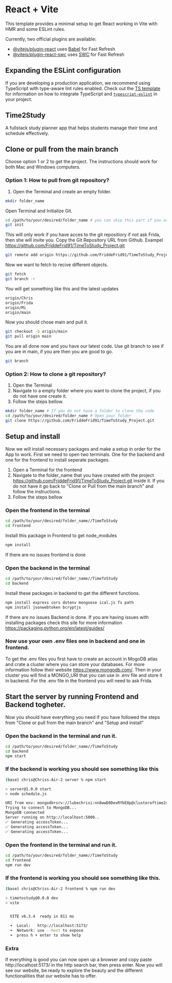 # React + Vite

This template provides a minimal setup to get React working in Vite with HMR and some ESLint rules.

Currently, two official plugins are available:

- [@vitejs/plugin-react](https://github.com/vitejs/vite-plugin-react/blob/main/packages/plugin-react) uses [Babel](https://babeljs.io/) for Fast Refresh
- [@vitejs/plugin-react-swc](https://github.com/vitejs/vite-plugin-react/blob/main/packages/plugin-react-swc) uses [SWC](https://swc.rs/) for Fast Refresh

## Expanding the ESLint configuration

If you are developing a production application, we recommend using TypeScript with type-aware lint rules enabled. Check out the [TS template](https://github.com/vitejs/vite/tree/main/packages/create-vite/template-react-ts) for information on how to integrate TypeScript and [`typescript-eslint`](https://typescript-eslint.io) in your project.

## Time2Study 
A fullstack study planner app that helps students manage their time and schedule effectively.

## Clone or pull from the main branch
Choose option 1 or 2 to get the project. The instructions should work for both Mac and Windows computers.

### Option 1: How to pull from git repository?
1. Open the Terminal and create an empty folder. 
```bash
mkdir folder_name
```

Open Terminal and Initialize Git.
```bash
cd /path/to/your/desired/folder_name # you can skip this part if you are using a folder in VScode.
git init
```
This will only work if you have acces to the git repositiory if not ask Frida, then she will invite you. Copy the Git Repository URL from Github. Exampel https://github.com/FriddeFrid91/TimeToStudy_Project.git
```bash
git remote add origin https://github.com/FriddeFrid91/TimeToStudy_Project.git
```
Now we want to fetch to recive different objects.
```bash
git fetch 
git branch -r 
```
You will get something like this and the latest updates
```bash
origin/Chris
origin/Frida
origin/Mi
origin/main 
```

Now you should chose main and pull it.
```bash
git checkout -b origin/main
git pull origin main
```
You are all done now and you have our latest code. Use git branch to see if you are in main, if you are then you are good to go.
```bash
git branch
```

### Option 2: How to clone a git repository?
1. Open the Terminal 
2. Navigate to a empty folder where you want to clone the project, if you do not have one create it.
3. Follow the steps bellow.
```bash
mkdir folder_name # If you do not have a folder to clone the code
cd /path/to/your/desired/folder_name # Open your folder
git clone https://github.com/FriddeFrid91/TimeToStudy_Project.git
```

## Setup and install
Now we will install necessary packages and make a setup in order for the App to work. First we need to open two terminals. One for the backend and one for the frontend to install seperate packages. 

1. Open a Terminal for the frontend
2. Navigate to the folder_name that you have created with the project https://github.com/FriddeFrid91/TimeToStudy_Project.git inside it. If you do not have it go back to "Clone or Pull from the main branch" and follow the instructions.
3. Follow the steps bellow

### Open the frontend in the terminal
```bash
cd /path/to/your/desired/folder_name//TimeToStudy
cd frontend
```

Install this package in Frontend to get node_modules
```bash
npm install
```
If there are no issues frontend is done

### Open the backend in the terminal
```bash
cd /path/to/your/desired/folder_name//TimeToStudy
cd backend
```

Install these packages in backend to get the different functions.
```bash
npm install express cors dotenv mongoose ical.js fs path
npm install jsonwebtoken bcryptjs
```
If there are no issues Backend is done.
If you are having issues with installing packages check this site for more information https://packaging.python.org/en/latest/guides/

### Now use your own .env files one in backend and one in frontend.
To get the .env files you first have to create an account in MogoDB atlas and crate a cluster where you can store your databases. For more information follow their website https://www.mongodb.com/. Then in your cluster you will find a MONGO_URI that you can use in .env file and store it in backend. For the .env file in the frontend you will need to ask Frida. 

## Start the server by running Frontend and Backend togheter.
Now you should have everything you need if you have followed the steps from "Clone or pull from the main branch" and "Setup and install"

### Open the backend in the terminal and run it.
```bash
cd /path/to/your/desired/folder_name//TimeToStudy
cd backend
npm start
```

### If the backend is working you should see something like this
```bash
(base) chris@Chriss-Air-2 server % npm start

> server@1.0.0 start
> node schedule.js

URI from env: mongodb+srv://lubechrisi:nn8wwD8DexRYbE8p@clusteroftime2study.bd8mnnm.mongodb.net/?retryWrites=true&w=majority&appName=ClusterofTime2study
Trying to connect to MongoDB...
MongoDB connected
Server running on http://localhost:5000..
✅ Generating accessToken...
✅ Generating accessToken...
✅ Generating accessToken...
```
### Open the frontend in the terminal and run it.
```bash
cd /path/to/your/desired/folder_name//TimeToStudy
cd frontend
npm run dev
```

### If the frontend is working you should see something like this.
```bash
(base) chris@Chriss-Air-2 frontend % npm run dev

> timetostudy@0.0.0 dev
> vite


  VITE v6.3.4  ready in 811 ms

  ➜  Local:   http://localhost:5173/
  ➜  Network: use --host to expose
  ➜  press h + enter to show help
```


### Extra
If everything is good you can now open up a browser and copy paste http://localhost:5173/ in the http search bar, then press enter. Now you will see our website, be ready to explore the beauty and the different functionalities that our website has to offer. 
